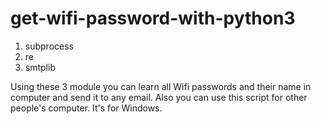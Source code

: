 # get-wifi-password-with-python3
1. subprocess
2. re
3. smtplib

Using these 3 module you can learn all Wifi passwords and their
name in computer and send it to any email. Also you can use this script for other people's
computer.
It's for Windows.
